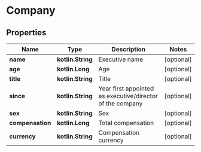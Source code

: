 
# Company

## Properties
Name | Type | Description | Notes
------------ | ------------- | ------------- | -------------
**name** | **kotlin.String** | Executive name |  [optional]
**age** | **kotlin.Long** | Age |  [optional]
**title** | **kotlin.String** | Title |  [optional]
**since** | **kotlin.String** | Year first appointed as executive/director of the company |  [optional]
**sex** | **kotlin.String** | Sex |  [optional]
**compensation** | **kotlin.Long** | Total compensation |  [optional]
**currency** | **kotlin.String** | Compensation currency |  [optional]



